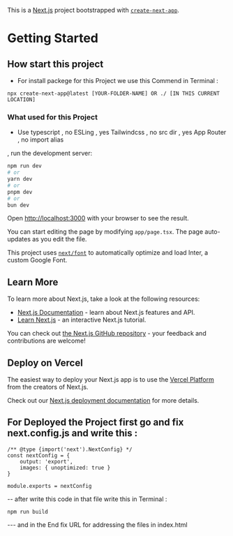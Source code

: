 This is a [Next.js](https://nextjs.org/) project bootstrapped with [`create-next-app`](https://github.com/vercel/next.js/tree/canary/packages/create-next-app).

# Getting Started

## How start this project 

- For install packege for this Project we use this Commend in Terminal :

``` 
npx create-next-app@latest [YOUR-FOLDER-NAME] OR ./ [IN THIS CURRENT LOCATION] 

```

### What used for this Project
- Use typescript , no ESLing , yes Tailwindcss , no src dir , yes App Router , no import alias  

, run the development server:

```bash
npm run dev
# or
yarn dev
# or
pnpm dev
# or
bun dev
```

Open [http://localhost:3000](http://localhost:3000) with your browser to see the result.

You can start editing the page by modifying `app/page.tsx`. The page auto-updates as you edit the file.

This project uses [`next/font`](https://nextjs.org/docs/basic-features/font-optimization) to automatically optimize and load Inter, a custom Google Font.

## Learn More

To learn more about Next.js, take a look at the following resources:

- [Next.js Documentation](https://nextjs.org/docs) - learn about Next.js features and API.
- [Learn Next.js](https://nextjs.org/learn) - an interactive Next.js tutorial.

You can check out [the Next.js GitHub repository](https://github.com/vercel/next.js/) - your feedback and contributions are welcome!

## Deploy on Vercel

The easiest way to deploy your Next.js app is to use the [Vercel Platform](https://vercel.com/new?utm_medium=default-template&filter=next.js&utm_source=create-next-app&utm_campaign=create-next-app-readme) from the creators of Next.js.

Check out our [Next.js deployment documentation](https://nextjs.org/docs/deployment) for more details.

## For Deployed the Project first go and fix next.config.js and write this :
```
/** @type {import('next').NextConfig} */
const nextConfig = {
    output: 'export',
    images: { unoptimized: true }
}

module.exports = nextConfig

```

-- after write this code in that file write this in Terminal :

```
npm run build
```

--- and in the End fix URL for addressing the files in index.html
